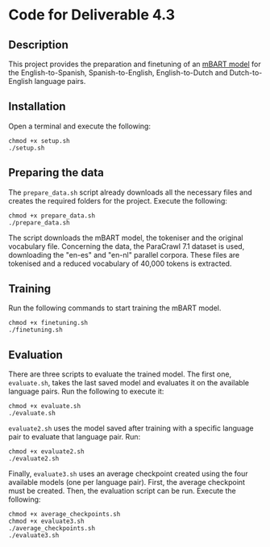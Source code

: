 # Code for Deliverable 4.3

## Description

This project provides the preparation and finetuning of an [mBART model](https://arxiv.org/abs/2001.08210 "Link to the ArXiV paper") for the English-to-Spanish, Spanish-to-English, English-to-Dutch and Dutch-to-English language pairs.

## Installation

Open a terminal and execute the following:

```
chmod +x setup.sh
./setup.sh
```

## Preparing the data

The `prepare_data.sh` script already downloads all the necessary files and creates the required folders for the project. Execute the following:

```
chmod +x prepare_data.sh
./prepare_data.sh
```

The script downloads the mBART model, the tokeniser and the original vocabulary file. Concerning the data, the ParaCrawl 7.1 dataset is used, downloading the "en-es" and "en-nl" parallel corpora. These files are tokenised and a reduced vocabulary of 40,000 tokens is extracted.

## Training

Run the following commands to start training the mBART model.

```
chmod +x finetuning.sh
./finetuning.sh
```

## Evaluation

There are three scripts to evaluate the trained model. The first one, `evaluate.sh`, takes the last saved model and evaluates it on the available language pairs. Run the following to execute it:

```
chmod +x evaluate.sh
./evaluate.sh
```

`evaluate2.sh` uses the model saved after training with a specific language pair to evaluate that language pair. Run:

```
chmod +x evaluate2.sh
./evaluate2.sh
```

Finally, `evaluate3.sh` uses an average checkpoint created using the four available models (one per language pair). First, the average checkpoint must be created. Then, the evaluation script can be run. Execute the following:

```
chmod +x average_checkpoints.sh
chmod +x evaluate3.sh
./average_checkpoints.sh
./evaluate3.sh
```